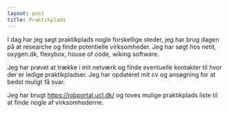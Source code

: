 ```yaml
---
layout: post
title: Praktikplads
---
```


I dag har jeg søgt praktikplads nogle forskellige steder, jeg har brug dagen på at researche og finde potentielle virksomheder. 
Jeg har søgt hos netit, oxygen.dk, flexybox, house of code, wiking software. 

Jeg har prøvet at trække i mit netværk og finde eventuelle kontakter til hvor der er ledige praktikpladser. 
Jeg har opdateret mit cv og ansøgning for at bedst muligt få svar. 

Jeg har brugt https://jobportal.ucl.dk/ og toves mulige praktikplads liste til at finde nogle af virksomhederne.
